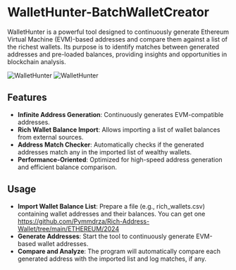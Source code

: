 # WalletHunter-BatchWalletCreator
WalletHunter is a powerful tool designed to continuously generate Ethereum Virtual Machine (EVM)-based addresses and compare them against a list of the richest wallets. Its purpose is to identify matches between generated addresses and pre-loaded balances, providing insights and opportunities in blockchain analysis.

![WalletHunter](https://github.com/po0urya/WalletHunter-BatchWalletCreator/blob/main/ss.jpg)
![WalletHunter](https://github.com/po0urya/WalletHunter-BatchWalletCreator/blob/main/ss2.gif)

## Features

- **Infinite Address Generation**: Continuously generates EVM-compatible addresses.
- **Rich Wallet Balance Import**: Allows importing a list of wallet balances from external sources.
- **Address Match Checker**: Automatically checks if the generated addresses match any in the imported list of wealthy wallets.
- **Performance-Oriented**: Optimized for high-speed address generation and efficient balance comparison.



## Usage

- **Import Wallet Balance List**: Prepare a file (e.g., rich_wallets.csv) containing wallet addresses and their balances. You can get one https://github.com/Pymmdrza/Rich-Address-Wallet/tree/main/ETHEREUM/2024
- **Generate Addresses**: Start the tool to continuously generate EVM-based wallet addresses.
- **Compare and Analyze**: The program will automatically compare each generated address with the imported list and log matches, if any.
